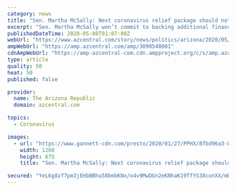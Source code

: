 ```yaml
---
category: news
title: "Sen. Martha McSally: Next coronavirus relief package should not be a 'cash cow' for mismanaged cities"
excerpt: "Sen. Martha McSally won’t commit to backing additional financial support for state and local governments during the COVID-19 pandemic, saying taxpayers should not bail them out for years of mismanagement."
publishedDateTime: 2020-05-08T01:07:00Z
webUrl: "https://www.azcentral.com/story/news/politics/arizona/2020/05/07/mcsally-next-coronavirus-bill-cant-cash-cow-mismanaged-cities-covid-19/3090548001/"
ampWebUrl: "https://amp.azcentral.com/amp/3090548001"
cdnAmpWebUrl: "https://amp-azcentral-com.cdn.ampproject.org/c/s/amp.azcentral.com/amp/3090548001"
type: article
quality: 50
heat: 50
published: false

provider:
  name: The Arizona Republic
  domain: azcentral.com

topics:
  - Coronavirus

images:
  - url: "https://www.gannett-cdn.com/presto/2020/01/27/PPHX/8fbd96a3-883f-4453-8d1e-136df75bf6f7-mcsally.jpg?auto=webp&crop=2399,1349,x0,y543&format=pjpg&width=1200"
    width: 1200
    height: 675
    title: "Sen. Martha McSally: Next coronavirus relief package should not be a 'cash cow' for mismanaged cities"

secured: "YeL6g8zf7pm3jEHbBBhu58bmbKNx/o4v9MwDGn2eKNhaK19TfYS38conXX/mBYo0XBtF53QkNJIRx+p2KHx3hC7QSLX5ka4aRc5Ot6XdXRXYbwD8oou/zE1J69ZJ9MZNVV4JDK0nBhVZ4J8AP09NjTGnpraxu2nQ6u06xJp5Jkp8lMl3kimXjr4h13ljQPSKLiCMWBh1VLa2D9rA1WnGd69YO+8AmQ4ztHi+7f0sHV0wM6fHFwLp3fvuWjZ+PnBoeVcO/z5/r9F5Vnh9Iqijj68z+nEnGmu9aoEQCFQENGdiNjx/9fNIQTs7tgZuYsyc;Ha/UsxFT9bcuXs5Rh41Wnw=="
---
```


